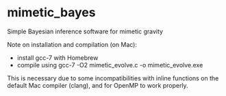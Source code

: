 # mimetic_bayes

Simple Bayesian inference software for mimetic gravity

Note on installation and compilation (on Mac):
- install gcc-7 with Homebrew
- compile using gcc-7 -O2 mimetic_evolve.c -o mimetic_evolve.exe

This is necessary due to some incompatibilities with inline functions on the default Mac compiler (clang), and for OpenMP to work properly.
